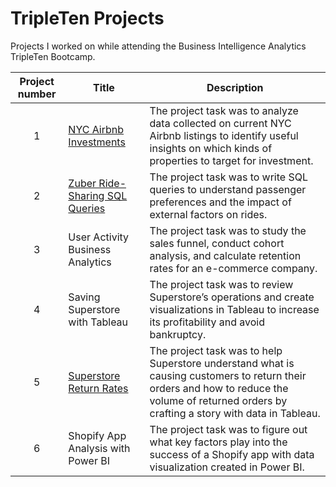 # TripleTen Projects
Projects I worked on while attending the Business Intelligence Analytics TripleTen Bootcamp.


| Project number | Title | Description |
| :-----------: | ----------- |----------- |
| 1 | [NYC Airbnb Investments](https://github.com/oscarhernandeziv/NYC-Airbnb-Analysis) | The project task was to analyze data collected on current NYC Airbnb listings to identify useful insights on which kinds of properties to target for investment. |
| 2 | [Zuber Ride-Sharing SQL Queries](https://github.com/oscarhernandeziv/Zuber-Rideshare-Analysis) | The project task was to write SQL queries to understand passenger preferences and the impact of external factors on rides. |
| 3 | User Activity Business Analytics | The project task was to study the sales funnel, conduct cohort analysis, and calculate retention rates for an e-commerce company. |
| 4 | Saving Superstore with Tableau | The project task was to review Superstore’s operations and create visualizations in Tableau to increase its profitability and avoid bankruptcy. |
| 5 | [Superstore Return Rates](https://github.com/oscarhernandeziv/Superstore-Return-Rates) | The project task was to help Superstore understand what is causing customers to return their orders and how to reduce the volume of returned orders by crafting a story with data in Tableau. |
| 6 | Shopify App Analysis with Power BI | The project task was to figure out what key factors play into the success of a Shopify app with data visualization created in Power BI. |
